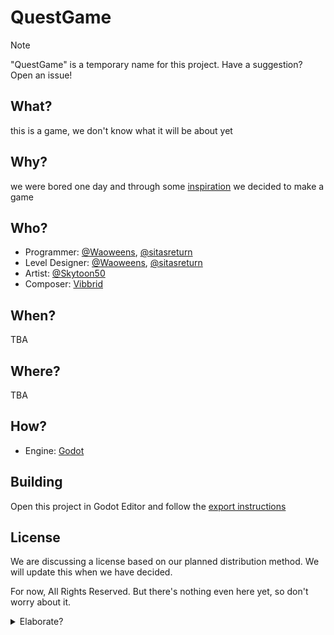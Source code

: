 # QuestGame
> [!NOTE]
> "QuestGame" is a temporary name for this project. Have a suggestion? Open an issue!

## What?
this is a game, we don't know what it will be about yet

## Why?
we were bored one day and through some [inspiration](https://develop.games/) we decided to make a game

## Who?
- Programmer: [@Waoweens](https://github.com/Waoweens), [@sitasreturn](https://github.com/sitasreturn)
- Level Designer: [@Waoweens](https://github.com/Waoweens), [@sitasreturn](https://github.com/sitasreturn)
- Artist: [@Skytoon50](https://github.com/Skytoon50)
- Composer: [Vibbrid](https://www.youtube.com/@vibbrid)

## When?
TBA

## Where?
TBA

## How?
- Engine: [Godot](https://godotengine.org/)

## Building
Open this project in Godot Editor and follow the [export instructions](https://docs.godotengine.org/en/stable/tutorials/export/exporting_projects.html)

## License
We are discussing a license based on our planned distribution method. We will update this when we have decided.

For now, All Rights Reserved. But there's nothing even here yet, so don't worry about it.

<details>
<summary>Elaborate?</summary>

We really want to release this under GPL, but some platforms, such as Steam, [have restrictions on GPL software](https://partner.steamgames.com/doc/sdk/uploading/distributing_opensource). We are looking into ways to get around this, but we may have to release under a different license.

Ideas:
- Release the game under GPL, but have a separate license for the Steam release
- LGPL (this may also have restrictions on Steam)
- MIT/Expat (i hate this license)
- MPL
- Apache
- BSD

> [!NOTE]
> This game may not even be released on Steam, since we (I) cannot afford to start an LLC (up to $4000 USD!), and releasing as an individual (Sole Proprietorship) has some legal risks.

> this legal stuff is making me go insane.
> come back in 2 days where we'll probably have this out as L/GPL*

</details>
